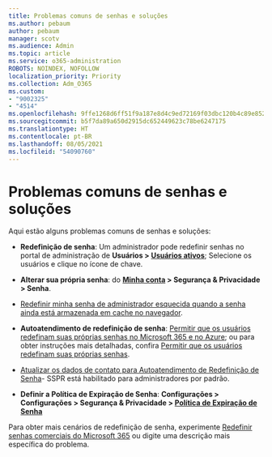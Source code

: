 ```yaml
---
title: Problemas comuns de senhas e soluções
ms.author: pebaum
author: pebaum
manager: scotv
ms.audience: Admin
ms.topic: article
ms.service: o365-administration
ROBOTS: NOINDEX, NOFOLLOW
localization_priority: Priority
ms.collection: Adm_O365
ms.custom:
- "9002325"
- "4514"
ms.openlocfilehash: 9ffe1268d6ff51f9a187e8d4c9ed72169f03dbc120b4c89e852af2ff64195a04
ms.sourcegitcommit: b5f7da89a650d2915dc652449623c78be6247175
ms.translationtype: HT
ms.contentlocale: pt-BR
ms.lasthandoff: 08/05/2021
ms.locfileid: "54090760"
---
```

# <a name="common-password-issues-and-resolutions"></a>Problemas comuns de senhas e soluções

Aqui estão alguns problemas comuns de senhas e soluções:

- **Redefinição de senha**: Um administrador pode redefinir senhas no portal de administração de **Usuários > [Usuários ativos](https://portal.office.com/adminportal/home#/users)**; Selecione os usuários e clique no ícone de chave.

- **Alterar sua própria senha**: do **[Minha conta](https://portal.office.com/account/#home) > Segurança & Privacidade > Senha**.

- [Redefinir minha senha de administrador esquecida quando a senha ainda está armazenada em cache no navegador](https://docs.microsoft.com/microsoft-365/admin/add-users/reset-passwords?view=o365-worldwide#reset-my-admin-password).

- **Autoatendimento de redefinição de senha**: [Permitir que os usuários redefinam suas próprias senhas no Microsoft 365 e no Azure](https://portal.office.com/adminportal/home#/SettingsMultiPivot/:/Settings/L1/SelfServiceReset); ou para obter instruções mais detalhadas, confira [Permitir que os usuários redefinam suas próprias senhas](https://docs.microsoft.com/microsoft-365/admin/add-users/let-users-reset-passwords).

- [Atualizar os dados de contato para Autoatendimento de Redefinição de Senha](https://go.microsoft.com/fwlink/?linkid=849451)- SSPR está habilitado para administradores por padrão. 

- **Definir a Política de Expiração de Senha**: **Configurações > Configurações > Segurança & Privacidade > [Política de Expiração de Senha](https://admin.microsoft.com/AdminPortal/Home#/SettingsMultiPivot/:/Settings/L1/PasswordPolicy)**

Para obter mais cenários de redefinição de senha, experimente [Redefinir senhas comerciais do Microsoft 365](https://docs.microsoft.com/microsoft-365/admin/add-users/reset-passwords) ou digite uma descrição mais específica do problema.
